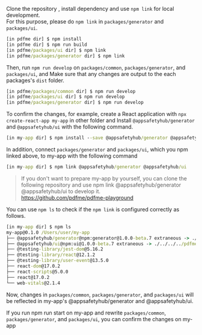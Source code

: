 Clone the repository , install dependency and use `npm link` for local development.  
For this purpose, please do `npm link` in `packages/generator` and `packages/ui`.

```cmd
[in pdfme dir] $ npm install
[in pdfme dir] $ npm run build
[in pdfme/packages/ui dir] $ npm link
[in pdfme/packages/generator dir] $ npm link
```

Then, run `npm run develop` on `packages/common`, `packages/generator`, and `packages/ui`, and
Make sure that any changes are output to the each packages's `dist` folder.

```cmd
[in pdfme/packages/common dir] $ npm run develop
[in pdfme/packages/ui dir] $ npm run develop
[in pdfme/packages/generator dir] $ npm run develop
```

To confirm the changes, for example, create a React application with `npx create-react-app my-app` in other folder and
Install `@appsafetyhub/generator` and `@appsafetyhub/ui` with the following command.

```cmd
[in my-app dir] $ npm install --save @appsafetyhub/generator @appsafetyhub/ui
```

In addition, connect `packages/generator` and `packages/ui`, which you npm linked above, to my-app with the following command

```cmd
[in my-app dir] $ npm link @appsafetyhub/generator @appsafetyhub/ui
```

> If you don't want to prepare my-app by yourself, you can clone the following repository and use npm link @appsafetyhub/generator @appsafetyhub/ui to develop it.  
> https://github.com/pdfme/pdfme-playground

You can use `npm ls` to check if the `npm link` is configured correctly as follows.

```cmd
[in my-app dir] $ npm ls
my-app@0.1.0 /Users/user/my-app
├── @appsafetyhub/generator@npm:generator@1.0.0-beta.7 extraneous -> ./../../../pdfme/packages/generator
├── @appsafetyhub/ui@npm:ui@1.0.0-beta.7 extraneous -> ./../../../pdfme/packages/ui
├── @testing-library/jest-dom@5.16.2
├── @testing-library/react@12.1.2
├── @testing-library/user-event@13.5.0
├── react-dom@17.0.2
├── react-scripts@5.0.0
├── react@17.0.2
└── web-vitals@2.1.4
```

Now, changes in `packages/common`, `packages/generator`, and `packages/ui` will be reflected in my-app's @appsafetyhub/generator and @appsafetyhub/ui.

If you run npm run start on my-app and rewrite `packages/common`, `packages/generator`, and `packages/ui`, you can confirm the changes on my-app
